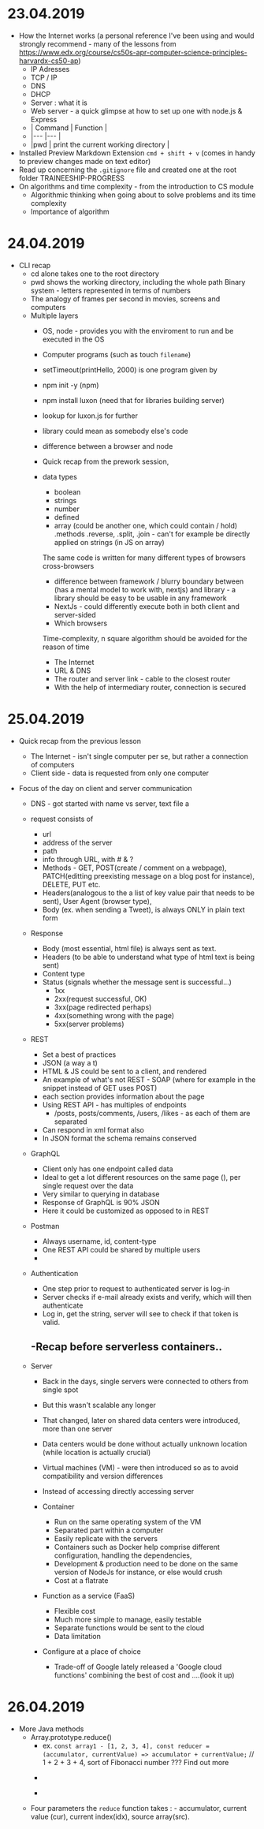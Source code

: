 # 23.04.2019
* How the Internet works (a personal reference I've been using and would strongly recommend - many of the lessons from <https://www.edx.org/course/cs50s-apr-computer-science-principles-harvardx-cs50-ap>)
    - IP Adresses
    - TCP / IP
    - DNS
    - DHCP
    - Server : what it is 
    - Web server - a quick glimpse at how to set up one with node.js & Express
  - | Command           | Function                              |
  - |---                |---                                    |
  - |pwd                | print the current working directory   |
 * Installed Preview Markdown Extension `cmd + shift + v` (comes in handy to preview changes made on text editor)
 * Read up concerning the `.gitignore` file and created one at the root folder TRAINEESHIP-PROGRESS 
 * On algorithms and time complexity - from the introduction to CS module
    - Algorithmic thinking when going about to solve problems and its time complexity  
    - Importance of algorithm

# 24.04.2019
* CLI recap 
    - cd alone takes one to the root directory
    - pwd shows the working directory, including the whole path
    Binary system - letters represented in terms of numbers
    - The analogy of frames per second in movies, screens and computers
    - Multiple layers
      - OS, node - provides you with the enviroment to run and be executed in the OS 
      - Computer programs (such as touch `filename`) 
      - setTimeout(printHello, 2000) is one program given by
      - npm init -y (npm)
      - npm install luxon (need that for libraries building server)
      - lookup for luxon.js for further 
      - library could mean as somebody else's code
      - difference between a browser and node
      
      - Quick recap from the prework session,
      - data types 
         - boolean
         - strings
         - number
         - defined
         - array (could be another one, which could contain / hold)
         .methods
         .reverse, .split, .join - can't for example be directly applied on strings (in JS on array)


         The same code is written for many different types of browsers cross-browsers
         - difference between framework / blurry boundary between (has a mental model to work with, nextjs) and library - a library should be easy to be usable in any framework
         - NextJs - could differently execute both in both client and server-sided
         - Which browsers

         Time-complexity, n square algorithm should be avoided for the reason of time

         - The Internet
         - URL & DNS
         - The router and server link - cable to the closest router
         - With the help of intermediary router, connection is secured

# 25.04.2019
- Quick recap from the previous lesson
    - The Internet - isn't single computer per se, but rather a connection of computers
    - Client side - data is requested from only one computer

- Focus of the day on client and server communication
    - DNS - got started with name vs server, text file a
    - request consists of 
       - url
       - address of the server
       - path
       - info through URL, with # & ?
       - Methods - GET, POST(create / comment on a webpage), PATCH(editting preexisting message on a blog post for instance), DELETE, PUT etc.
       - Headers(analogous to the a list of key value pair that needs to be sent), User Agent (browser type), 
       - Body (ex. when sending a Tweet), is always ONLY in plain text form
    
    - Response
      - Body (most essential, html file) is always sent as text. 
      - Headers (to be able to understand what type of html text is being sent)
      - Content type
      - Status (signals whether the message sent is successful...)
        - 1xx
        - 2xx(request successful, OK)
        - 3xx(page redirected perhaps)
        - 4xx(something wrong with the page)
        - 5xx(server problems)
    
    - REST
        - Set a best of practices
        - JSON (a way a t)
        - HTML & JS could be sent to a client, and rendered
        - An example of what's not REST - SOAP (where for example in the snippet instead of    GET uses POST)
        - each section provides information about the page
        - Using REST API - has multiples of endpoints
            - /posts, posts/comments, /users, /likes - as each of them are separated
        - Can respond in xml format also
        - In JSON format the schema remains conserved
    - GraphQL 
        - Client only has one endpoint called data
        - Ideal to get a lot different resources on the same page (), per single request over the data
        - Very similar to querying in database
        - Response of GraphQL is 90% JSON
        - Here it could be customized as opposed to in REST
    - Postman
        - Always username, id, content-type
        - One REST API could be shared by multiple users
        - 
    - Authentication
        - One step prior to request to authenticated server is log-in
        - Server checks if e-mail already exists and verify, which will then authenticate
        - Log in, get the string, server will see to check if that token is valid.

        -Recap before serverless containers..
        - 
    - Server
        - Back in the days, single servers were connected to others from single spot
        - But this wasn't scalable any longer
        - That changed, later on shared data centers were introduced, more than one server 
        - Data centers would be done without actually unknown location (while location is actually crucial)
        - Virtual machines (VM) - were then introduced so as to avoid compatibility and version differences
        - Instead of accessing directly accessing server
        - Container
            - Run on the same operating system of the VM
            - Separated part within a computer
            - Easily replicate with the servers
            - Containers such as Docker help comprise different configuration, handling the dependencies, 
            - Development & production need to be done on the same version of NodeJs for instance, or else would crush
            - Cost at a flatrate
        - Function as a service (FaaS)
            - Flexible cost
            - Much more simple to manage, easily testable
            - Separate functions would be sent to the cloud
            - Data limitation
        
        - Configure at a place of choice
            - Trade-off of Google lately released a 'Google cloud functions' combining the best of cost and ....(look it up)

# 26.04.2019
- More Java methods
    - Array.prototype.reduce() 
        - ex. 
        ```const array1 - [1, 2, 3, 4], const reducer =   (accumulator, currentValue) => accumulator + currentValue;```
        // 1 + 2 + 3 + 4, sort of Fibonacci number ??? Find out more
        - ```console.log(array1.reduce(reducer)); # which should then return 10
        - ```console.log(array1.reduce(reducer, 5)); # adds up 5 up front, to 5 + 10 = 15

    - Four parameters the `reduce` function takes : - accumulator, current value (cur), current index(idx), source array(src).

    



